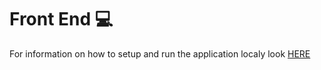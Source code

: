 # Front End 💻

For information on how to setup and run the application localy look [HERE](../Documents/RUNLOCAL.md)